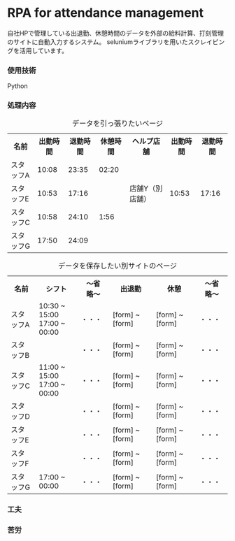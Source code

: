 # RPA for attendance management
自社HPで管理している出退勤、休憩時間のデータを外部の給料計算、打刻管理のサイトに自動入力するシステム。
seluniumライブラリを用いたスクレイピングを活用しています。

### 使用技術
Python

### 処理内容

<table>
  <caption>データを引っ張りたいページ</caption>
  <tr>
    <th>名前</th>
    <th>出勤時間</th>
    <th>退勤時間</th>
    <th>休憩時間</th>
    <th>ヘルプ店舗</th>
    <th>出勤時間</th>
    <th>退勤時間</th>
  </tr>
  <tr>
    <td>スタッフA</td>
    <td>10:08</td>
    <td>23:35</td>
    <td>02:20</td>
    <td></td>
    <td></td>
    <td></td>
  </tr>
    <td>スタッフE</td>
    <td>10:53</td>
    <td>17:16</td>
    <td></td>
    <td>店舗Y（別店舗）</td>
    <td>10:53</td>
    <td>17:16</td>
  </tr>
    <td>スタッフC</td>
    <td>10:58</td>
    <td>24:10</td>
    <td>1:56</td>
    <td></td>
    <td></td>
    <td></td>
  </tr>
    <td>スタッフG</td>
    <td>17:50</td>
    <td>24:09</td>
    <td></td>
    <td></td>
    <td></td>
    <td></td>
  </tr>
</table>
<table>
  <caption>データを保存したい別サイトのページ</caption>
  <tr>
    <th>名前</th>
    <th>シフト</th>
    <th>〜省略〜</th>
    <th>出退勤</th>
    <th>休憩</th>
    <th>〜省略〜</th>
  </tr>
  <tr>
    <td>スタッフA</td>
    <td>
      <div>
      10:30 ~ 15:00
      </div>
      <div>
      17:00 ~ 00:00
      </div>
    </td>
    <td>・・・</td>
    <td>
    [form]
    ~
    [form]
    </td>
    <td>
    [form]
    ~
    [form]
    </td>
    <td>・・・</td>
  </tr>
  <tr>
    <td>スタッフB</td>
    <td>
    </td>
    <td>・・・</td>
    <td>
    [form]
    ~
    [form]
    </td>
    <td>
    [form]
    ~
    [form]
    </td>
    <td>・・・</td>
  </tr>
  <tr>
    <td>スタッフC</td>
    <td>
      <div>
      11:00 ~ 15:00
      </div>
      <div>
      17:00 ~ 00:00
      </div>
    </td>
    <td>・・・</td>
    <td>
    [form]
    ~
    [form]
    </td>
    <td>
    [form]
    ~
    [form]
    </td>
    <td>・・・</td>
  </tr>
  <tr>
    <td>スタッフD</td>
    <td>
    </td>
    <td>・・・</td>
    <td>
    [form]
    ~
    [form]
    </td>
    <td>
    [form]
    ~
    [form]
    </td>
    <td>・・・</td>
  </tr>
  <tr>
    <td>スタッフE</td>
    <td>
    </td>
    <td>・・・</td>
    <td>
    [form]
    ~
    [form]
    </td>
    <td>
    [form]
    ~
    [form]
    </td>
    <td>・・・</td>
  </tr>
  <tr>
    <td>スタッフF</td>
    <td>
    </td>
    <td>・・・</td>
    <td>
    [form]
    ~
    [form]
    </td>
    <td>
    [form]
    ~
    [form]
    </td>
    <td>・・・</td>
  </tr>
  <tr>
    <td>スタッフG</td>
    <td>
      <div>
      17:00 ~ 00:00
      </div>
    </td>
    <td>・・・</td>
    <td>
    [form]
    ~
    [form]
    </td>
    <td>
    [form]
    ~
    [form]
    </td>
    <td>・・・</td>
  </tr>
</table>

### 工夫


### 苦労

